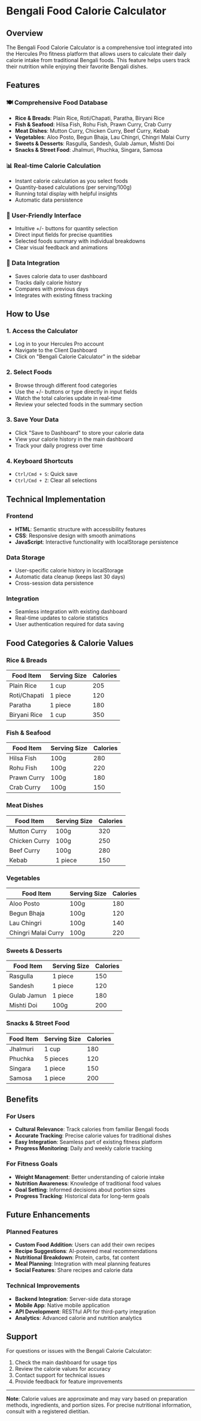# Bengali Food Calorie Calculator

## Overview
The Bengali Food Calorie Calculator is a comprehensive tool integrated into the Hercules Pro fitness platform that allows users to calculate their daily calorie intake from traditional Bengali foods. This feature helps users track their nutrition while enjoying their favorite Bengali dishes.

## Features

### 🍽️ Comprehensive Food Database
- **Rice & Breads**: Plain Rice, Roti/Chapati, Paratha, Biryani Rice
- **Fish & Seafood**: Hilsa Fish, Rohu Fish, Prawn Curry, Crab Curry
- **Meat Dishes**: Mutton Curry, Chicken Curry, Beef Curry, Kebab
- **Vegetables**: Aloo Posto, Begun Bhaja, Lau Chingri, Chingri Malai Curry
- **Sweets & Desserts**: Rasgulla, Sandesh, Gulab Jamun, Mishti Doi
- **Snacks & Street Food**: Jhalmuri, Phuchka, Singara, Samosa

### 📊 Real-time Calorie Calculation
- Instant calorie calculation as you select foods
- Quantity-based calculations (per serving/100g)
- Running total display with helpful insights
- Automatic data persistence

### 🎯 User-Friendly Interface
- Intuitive +/- buttons for quantity selection
- Direct input fields for precise quantities
- Selected foods summary with individual breakdowns
- Clear visual feedback and animations

### 💾 Data Integration
- Saves calorie data to user dashboard
- Tracks daily calorie history
- Compares with previous days
- Integrates with existing fitness tracking

## How to Use

### 1. Access the Calculator
- Log in to your Hercules Pro account
- Navigate to the Client Dashboard
- Click on "Bengali Calorie Calculator" in the sidebar

### 2. Select Foods
- Browse through different food categories
- Use the +/- buttons or type directly in input fields
- Watch the total calories update in real-time
- Review your selected foods in the summary section

### 3. Save Your Data
- Click "Save to Dashboard" to store your calorie data
- View your calorie history in the main dashboard
- Track your daily progress over time

### 4. Keyboard Shortcuts
- `Ctrl/Cmd + S`: Quick save
- `Ctrl/Cmd + Z`: Clear all selections

## Technical Implementation

### Frontend
- **HTML**: Semantic structure with accessibility features
- **CSS**: Responsive design with smooth animations
- **JavaScript**: Interactive functionality with localStorage persistence

### Data Storage
- User-specific calorie history in localStorage
- Automatic data cleanup (keeps last 30 days)
- Cross-session data persistence

### Integration
- Seamless integration with existing dashboard
- Real-time updates to calorie statistics
- User authentication required for data saving

## Food Categories & Calorie Values

### Rice & Breads
| Food Item | Serving Size | Calories |
|-----------|--------------|----------|
| Plain Rice | 1 cup | 205 |
| Roti/Chapati | 1 piece | 120 |
| Paratha | 1 piece | 180 |
| Biryani Rice | 1 cup | 350 |

### Fish & Seafood
| Food Item | Serving Size | Calories |
|-----------|--------------|----------|
| Hilsa Fish | 100g | 280 |
| Rohu Fish | 100g | 220 |
| Prawn Curry | 100g | 180 |
| Crab Curry | 100g | 150 |

### Meat Dishes
| Food Item | Serving Size | Calories |
|-----------|--------------|----------|
| Mutton Curry | 100g | 320 |
| Chicken Curry | 100g | 250 |
| Beef Curry | 100g | 280 |
| Kebab | 1 piece | 150 |

### Vegetables
| Food Item | Serving Size | Calories |
|-----------|--------------|----------|
| Aloo Posto | 100g | 180 |
| Begun Bhaja | 100g | 120 |
| Lau Chingri | 100g | 140 |
| Chingri Malai Curry | 100g | 220 |

### Sweets & Desserts
| Food Item | Serving Size | Calories |
|-----------|--------------|----------|
| Rasgulla | 1 piece | 150 |
| Sandesh | 1 piece | 120 |
| Gulab Jamun | 1 piece | 180 |
| Mishti Doi | 100g | 200 |

### Snacks & Street Food
| Food Item | Serving Size | Calories |
|-----------|--------------|----------|
| Jhalmuri | 1 cup | 180 |
| Phuchka | 5 pieces | 120 |
| Singara | 1 piece | 150 |
| Samosa | 1 piece | 200 |

## Benefits

### For Users
- **Cultural Relevance**: Track calories from familiar Bengali foods
- **Accurate Tracking**: Precise calorie values for traditional dishes
- **Easy Integration**: Seamless part of existing fitness platform
- **Progress Monitoring**: Daily and weekly calorie tracking

### For Fitness Goals
- **Weight Management**: Better understanding of calorie intake
- **Nutrition Awareness**: Knowledge of traditional food values
- **Goal Setting**: Informed decisions about portion sizes
- **Progress Tracking**: Historical data for long-term goals

## Future Enhancements

### Planned Features
- **Custom Food Addition**: Users can add their own recipes
- **Recipe Suggestions**: AI-powered meal recommendations
- **Nutritional Breakdown**: Protein, carbs, fat content
- **Meal Planning**: Integration with meal planning features
- **Social Features**: Share recipes and calorie data

### Technical Improvements
- **Backend Integration**: Server-side data storage
- **Mobile App**: Native mobile application
- **API Development**: RESTful API for third-party integration
- **Analytics**: Advanced calorie and nutrition analytics

## Support

For questions or issues with the Bengali Calorie Calculator:
1. Check the main dashboard for usage tips
2. Review the calorie values for accuracy
3. Contact support for technical issues
4. Provide feedback for feature improvements

---

**Note**: Calorie values are approximate and may vary based on preparation methods, ingredients, and portion sizes. For precise nutritional information, consult with a registered dietitian.
